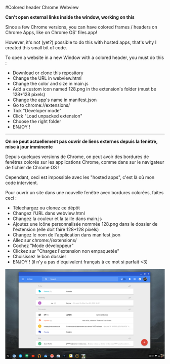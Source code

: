 #Colored header Chrome Webview

**Can't open external links inside the window, working on this**

Since a few Chrome versions, you can have colored frames / headers on Chrome Apps, like on Chrome OS' files.app!

However, it's not (yet?) possible to do this with hosted apps, that's why I created this small bit of code.

To open a website in a new Window with a colored header, you must do this : 

- Download or clone this repository
- Change the URL in webview.html
- Change the color and size in main.js
- Add a custom icon named 128.png in the extension's folder (must be 128*128 pixels)
- Change the app's name in manifest.json
- Go to chrome://extensions/
- Tick "Developer mode"
- Click "Load unpacked extension"
- Choose the right folder
- ENJOY !

-----------------------------

**On ne peut actuellement pas ouvrir de liens externes depuis la fenêtre, mise à jour imminente**

Depuis quelques versions de Chrome, on peut avoir des bordures de fenêtres colorés sur les applications Chrome, comme dans sur le navigateur de fichier de Chrome OS !

Cependant, ceci est impossible avec les "hosted apps", c'est là où mon code intervient.

Pour ouvrir un site dans une nouvelle fenêtre avec bordures colorées, faites ceci :

- Télechargez ou clonez ce dépôt
- Changez l'URL dans webview.html
- Changez la couleur et la taille dans main.js
- Ajoutez une icône personnalisée nommée 128.png dans le dossier de l'extension (elle doit faire 128*128 pixels)
- Changez le nom de l'application dans manifest.json
- Allez sur chrome://extensions/
- Cochez "Mode développeur"
- Clickez sur "Chargez l'extension non empaquetée"
- Choisissez le bon dossier
- ENJOY ! (il n'y a pas d'équivalent français à ce mot si parfait <3)

![screenshot](screenshot.png "Screenshot")